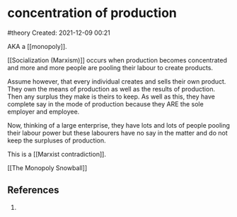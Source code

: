 # concentration of production
#theory
Created: 2021-12-09 00:21

AKA a [[monopoly]].

[[Socialization (Marxism)]] occurs when production becomes concentrated and more and more people are pooling their labour to create products.

Assume however, that every individual creates and sells their own product. They own the means of production as well as the results of production. Then any surplus they make is theirs to keep. As well as this, they have complete say in the mode of production because they ARE the sole employer and employee. 

Now, thinking of a large enterprise, they have lots and lots of people pooling their labour power but these labourers have no say in the matter and do not keep the surpluses of production. 

This is a [[Marxist contradiction]].

[[The Monopoly Snowball]]

## References
1. 